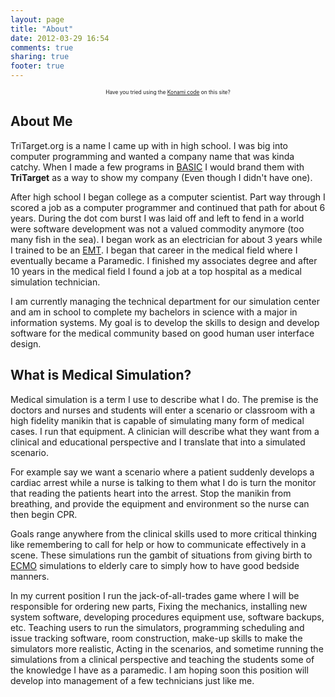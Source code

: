 ```yaml
---
layout: page
title: "About"
date: 2012-03-29 16:54
comments: true
sharing: true
footer: true
---
```

<div class="ui-widget" style="text-align:center; font-size:0.6em">
<div class="ui-state-highlight ui-corner-all">
Have you tried using the <a href="http://en.wikipedia.org/wiki/Konami_code">Konami code</a> on this site?
</div>
</div>

About Me
--------

TriTarget.org is a name I came up with in high school. I was big into computer
programming and wanted a company name that was kinda catchy. When I made a few
programs in [BASIC][] I would brand them with __TriTarget__ as a way to show
my company (Even though I didn't have one).

After high school I began college as a computer scientist. Part way through I
scored a job as a computer programmer and continued that path for about 6
years. During the dot com burst I was laid off and left to fend in a world were
software development was not a valued commodity anymore (too many fish in the
sea). I began work as an electrician for about 3 years while I trained to be an
[EMT][]. I began that career in the medical field where I eventually became a
Paramedic. I finished my associates degree and after 10 years in the medical
field I found a job at a top hospital as a medical simulation technician.

I am currently managing the technical department for our simulation center and
am in school to complete my bachelors in science with a major in information
systems. My goal is to develop the skills to design and develop software for
the medical community based on good human user interface design.

What is Medical Simulation?
---------------------------
Medical simulation is a term I use to describe what I do. The premise is the
doctors and nurses and students will enter a scenario or classroom with a high
fidelity manikin that is capable of simulating many form of medical cases. I
run that equipment. A clinician will describe what they want from a clinical
and educational perspective and I translate that into a simulated scenario.

For example say we want a scenario where a patient suddenly develops a cardiac
arrest while a nurse is talking to them what I do is turn the monitor that
reading the patients heart into the arrest. Stop the manikin from breathing,
and provide the equipment and environment so the nurse can then begin CPR.

Goals range anywhere from the clinical skills used to more critical thinking
like remembering to call for help or how to communicate effectively in a scene.
These simulations run the gambit of situations from giving birth to [ECMO][]
simulations to elderly care to simply how to have good bedside manners.

In my current position I run the jack-of-all-trades game where I will be
responsible for ordering new parts, Fixing the mechanics, installing new system
software, developing procedures equipment use, software backups, etc. Teaching
users to run the simulators, programming scheduling and issue tracking
software, room construction, make-up skills to make the simulators more
realistic, Acting in the scenarios, and sometime running the simulations from a
clinical perspective and teaching the students some of the knowledge I have as
a paramedic. I am hoping soon this position will develop into management of a
few technicians just like me.

[BASIC]: http://en.wikipedia.org/wiki/BASIC
[EMT]: http://en.wikipedia.org/wiki/Emergency_medical_technician
[ECMO]: http://en.wikipedia.org/wiki/Extracorporeal_membrane_oxygenation
